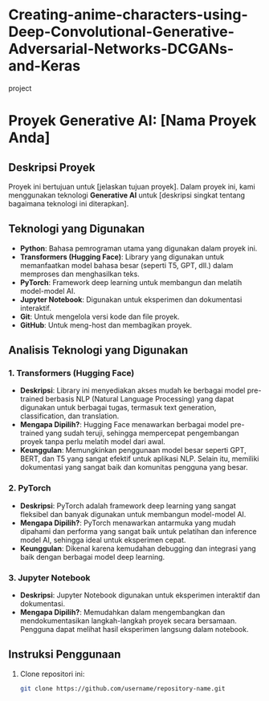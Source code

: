 # Creating-anime-characters-using-Deep-Convolutional-Generative-Adversarial-Networks-DCGANs-and-Keras
project
# Proyek Generative AI: [Nama Proyek Anda]

## Deskripsi Proyek
Proyek ini bertujuan untuk [jelaskan tujuan proyek]. Dalam proyek ini, kami menggunakan teknologi **Generative AI** untuk [deskripsi singkat tentang bagaimana teknologi ini diterapkan].

## Teknologi yang Digunakan
- **Python**: Bahasa pemrograman utama yang digunakan dalam proyek ini.
- **Transformers (Hugging Face)**: Library yang digunakan untuk memanfaatkan model bahasa besar (seperti T5, GPT, dll.) dalam memproses dan menghasilkan teks.
- **PyTorch**: Framework deep learning untuk membangun dan melatih model-model AI.
- **Jupyter Notebook**: Digunakan untuk eksperimen dan dokumentasi interaktif.
- **Git**: Untuk mengelola versi kode dan file proyek.
- **GitHub**: Untuk meng-host dan membagikan proyek.

## Analisis Teknologi yang Digunakan
### 1. **Transformers (Hugging Face)**
   - **Deskripsi**: Library ini menyediakan akses mudah ke berbagai model pre-trained berbasis NLP (Natural Language Processing) yang dapat digunakan untuk berbagai tugas, termasuk text generation, classification, dan translation.
   - **Mengapa Dipilih?**: Hugging Face menawarkan berbagai model pre-trained yang sudah teruji, sehingga mempercepat pengembangan proyek tanpa perlu melatih model dari awal.
   - **Keunggulan**: Memungkinkan penggunaan model besar seperti GPT, BERT, dan T5 yang sangat efektif untuk aplikasi NLP. Selain itu, memiliki dokumentasi yang sangat baik dan komunitas pengguna yang besar.

### 2. **PyTorch**
   - **Deskripsi**: PyTorch adalah framework deep learning yang sangat fleksibel dan banyak digunakan untuk membangun model-model AI.
   - **Mengapa Dipilih?**: PyTorch menawarkan antarmuka yang mudah dipahami dan performa yang sangat baik untuk pelatihan dan inference model AI, sehingga ideal untuk eksperimen cepat.
   - **Keunggulan**: Dikenal karena kemudahan debugging dan integrasi yang baik dengan berbagai model deep learning.

### 3. **Jupyter Notebook**
   - **Deskripsi**: Jupyter Notebook digunakan untuk eksperimen interaktif dan dokumentasi.
   - **Mengapa Dipilih?**: Memudahkan dalam mengembangkan dan mendokumentasikan langkah-langkah proyek secara bersamaan. Pengguna dapat melihat hasil eksperimen langsung dalam notebook.

## Instruksi Penggunaan
1. Clone repositori ini:
   ```bash
   git clone https://github.com/username/repository-name.git
